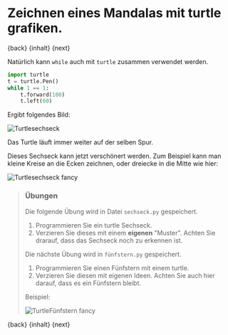 # Zeichnen eines Mandalas mit turtle grafiken.

{back} {inhalt} {next}

Natürlich kann `while` auch mit `turtle` zusammen verwendet werden.

```python
import turtle
t = turtle.Pen()
while 1 == 1:
    t.forward(100)
    t.left(60)
```

Ergibt folgendes Bild:

![Turtlesechseck](img/Turtlewiederholungenwhile.png)

Das Turtle läuft immer weiter auf der selben Spur.

Dieses Sechseck kann jetzt verschönert werden. Zum Beispiel kann man kleine Kreise an die Ecken zeichnen, oder dreiecke in die Mitte wie hier:

![Turtlesechseck fancy](img/Turtlewiederholungenwhile2.png)

> ### Übungen
>
> Die folgende Übung wird in Datei `sechseck.py` gespeichert.
> 
> 1. Programmieren Sie ein turtle Sechseck.
> 2. Verzieren Sie dieses mit einem **eigenen** "Muster". Achten Sie drarauf, dass das Sechseck noch zu erkennen ist.
>
> Die nächste Übung wird in `fünfstern.py` gespeichert.
>
> 1. Programmieren Sie einen Fünfstern mit einem turtle.
> 2. Verzieren Sie diesen mit eigenen Ideen. Achten Sie auch hier darauf, dass es ein Fünfstern bleibt.
>
> Beispiel:
>
> ![TurtleFünfstern fancy](img/Turtlewiederholungenwhile3.png)

{back} {inhalt} {next}
